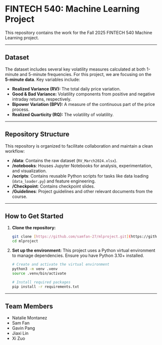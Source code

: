 # FINTECH 540: Machine Learning Project

This repository contains the work for the Fall 2025 FINTECH 540 Machine Learning project.

---

## Dataset

The dataset includes several key volatility measures calculated at both 1-minute and 5-minute frequencies. For this project, we are focusing on the **5-minute data**. Key variables include:

* **Realized Variance (RV):** The total daily price variation.
* **Good & Bad Variance:** Volatility components from positive and negative intraday returns, respectively.
* **Bipower Variation (BPV):** A measure of the continuous part of the price process.
* **Realized Quarticity (RQ):** The volatility of volatility.

---

## Repository Structure

This repository is organized to facilitate collaboration and maintain a clean workflow:

* **/data**: Contains the raw dataset (`RV_March2024.xlsx`).
* **/notebooks**: Houses Jupyter Notebooks for analysis, experimentation, and visualization.
* **/scripts**: Contains reusable Python scripts for tasks like data loading (`data_loader.py`) and feature engineering.
* **/Checkpoint**: Contains checkpoint slides.
* **/Guidelines**: Project guidelines and other relevant documents from the course.

---

## How to Get Started

1. **Clone the repository:**

    ```bash
    git clone [https://github.com/samfan-27/mlproject.git](https://github.com/samfan-27/mlproject.git)
    cd mlproject
    ```

2. **Set up the environment:**
    This project uses a Python virtual environment to manage dependencies. Ensure you have Python 3.10+ installed.

    ```bash
    # Create and activate the virtual environment
    python3 -m venv .venv
    source .venv/bin/activate

    # Install required packages
    pip install -r requirements.txt
    ```

---

## Team Members

* Natalie Montanez
* Sam Fan
* Gavin Pang
* Jiaxi Lin
* Xi Zuo
